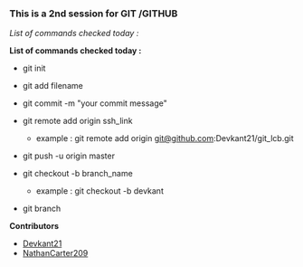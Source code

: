 ### This is a 2nd session for GIT /GITHUB

*List of commands checked today :*

**List of commands checked today :**

- git init
- git add filename
- git commit -m "your commit message"
- git remote add origin ssh_link
    - example : git remote add origin git@github.com:Devkant21/git_lcb.git
- git push -u origin master

- git checkout -b branch_name
    - example : git checkout -b devkant
- git branch

**Contributors**
- [Devkant21](https://github.com/Devkant21)
- [NathanCarter209](https://github.com/NathanCarter209)

